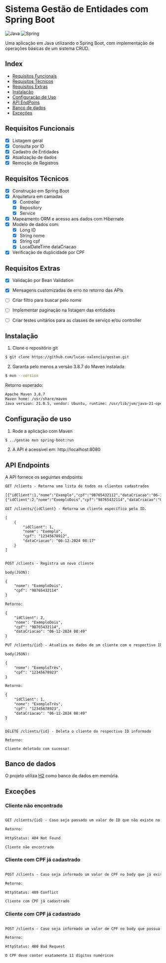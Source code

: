 # Sistema Gestão de Entidades com Spring Boot


<p align="center">

![Java](https://img.shields.io/badge/java-%23ED8B00.svg?style=for-the-badge&logo=openjdk&logoColor=white)
![Spring](https://img.shields.io/badge/spring-%236DB33F.svg?style=for-the-badge&logo=spring&logoColor=white)

</p>
Uma aplicação em Java utilizando o Spring Boot, com implementação de operações básicas de um sistema CRUD.

## Index

- [Requisitos Funcionais](#requisitos-funcionais)
- [Requisitos Técnicos](#requisitos-técnicos)
- [Requisitos Extras](#requisitos-extras)
- [Instalação](#instalação)
- [Configuração de Uso](#configuração-de-uso)
- [API EndPoins](#api-endpoints)
- [Banco de dados](#banco-de-dados)
- [Exceções](#exceções)

## Requisitos Funcionais

- [x] Listagem geral
- [x] Consulta por ID
- [x] Cadastro de Entidades
- [x] Atualização de dados
- [x] Remoção de Registros

## Requisitos Técnicos

- [x] Construção em Spring Boot
- [x] Arquitetura em camadas
    - [x] Controller
    - [x] Repository
    - [x] Service
- [x] Mapeamento ORM e acesso aos dados com Hibernate
- [x] Modelo de dados com:
    - [x] Long ID
    - [x] String nome
    - [x] String cpf
    - [x] LocalDateTime dataCriacao
- [x] Verificação de duplicidade por CPF

## Requisitos Extras
- [x] Validação por Bean Validation
- [x] Mensagens customizadas de erro no retorno das APIs
- [ ] Criar filtro para buscar pelo nome
- [ ] Implementar paginação na listagem das entidades
- [ ] Criar testes unitários para as classes de serviço e/ou controller



## Instalação

1. Clone o repositório git

```bash
$ git clone https://github.com/lucas-valencia/gestao.git
```

2. Garanta pelo menos a versão 3.8.7 do Maven instalada
```bash
$ mvn --version
```

Retorno esperado:

```markdown
Apache Maven 3.8.7
Maven home: /usr/share/maven
Java version: 21.0.5, vendor: Ubuntu, runtime: /usr/lib/jvm/java-21-openjdk-amd64
```


## Configuração de uso

1. Rode a aplicação com Maven

```bash
$ ../gestao mvn spring-boot:run
```

2. A API é acessivel em: http://localhost:8080

## API Endpoints

A API fornece os seguintes endpoints:

```markdown
GET /clients - Retorna uma lista de todos os clientes cadastrados

[{"idClient":1,"nome":"Exemplo","cpf":"98765432112","dataCriacao":"06-12-2024 08:49"},
{"idClient":2,"nome":"ExemploDois","cpf":"98765432114","dataCriacao":"06-12-2024 08:49"}]

```

```markdown
GET /clients/{idClient} - Retorna um cliente específico pelo ID.

[
    {
        "idClient": 1,
        "nome": "Exemplo",
        "cpf": "12345678912",
        "dataCriacao": "06-12-2024 08:17"
    }
]

```

```markdown

POST /clients - Registra um novo cliente

body(JSON):

{
    "nome": "ExemploDois",
    "cpf": "98765432114"
}

Retorno:

{
    "idClient": 2,
    "nome": "ExemploDois",
    "cpf": "98765432114",
    "dataCriacao": "06-12-2024 08:49"
}

```

```markdown
PUT /clients/{id} - Atualiza os dados de um cliente com o respectivo ID

body(JSON):

{
    "nome": "ExemploTrês",
    "cpf": "12345678923"
}

Retorno:

{
    "idClient": 1,
    "nome": "ExemploTrês",
    "cpf": "12345678923",
    "dataCriacao": "06-12-2024 08:49"
}

```
```markdonw

DELETE /clients/{id} - Deleta o cliente do respectivo ID informado

Retorno:

Cliente deletado com sucesso!

```

## Banco de dados

O projeto utiliza [H2](https://h2database.com/html/main.html) como banco de dados em memória.

## Exceções

### Cliente não encontrado

```markdown

GET /clients/{id} - Caso seja passado um valor de ID que não existe no banco de dados

Retorno:

HttpStatus: 404 Not Found

Cliente não encontrado

```

### Cliente com CPF já cadastrado

```markdown

POST /clients - Caso seja informado um valor de CPF no body que já exista no banco de dados

Retorno:

HttpStatus: 409 Conflict

Cliente com CPF já cadastrado

```

### Cliente com CPF já cadastrado

```markdown

POST /clients - Caso seja informado um valor de CPF no body que possua um valor diferente de 11 dígitos numéricos

Retorno:

HttpStatus: 400 Bad Request

O CPF deve conter exatamente 11 dígitos numéricos

```